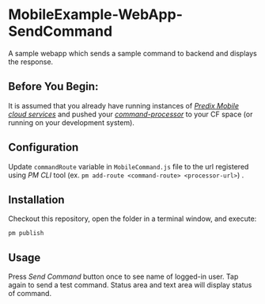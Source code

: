 # MobileExample-WebApp-SendCommand
A sample webapp which sends a sample command to backend and displays the response.

## Before You Begin:
It is assumed that you already have running instances of [_Predix Mobile cloud services_](https://www.predix.io/docs#rae4EfJ6) and pushed your [_command-processor_](https://github.com/PredixDev/MobileExample-Microservice-CommandProcessor) to your CF space (or running on your development system).  

## Configuration

Update `commandRoute` variable in `MobileCommand.js` file to the url registered using _PM CLI_ tool (ex. `pm add-route <command-route> <processor-url>`) .

## Installation

Checkout this repository, open the folder in a terminal window, and execute:

```
pm publish
```

## Usage
Press _Send Command_ button once to see name of logged-in user. Tap again to send a test command. Status area and text area will display status of command.
